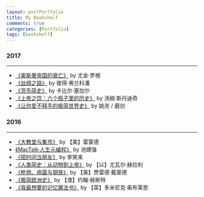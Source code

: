 ```yaml
---
layout: postPortfolio
title: My Bookshelf
comments: true
categories: [Portfolio]
tags: [bookshelf]
---  
```




### 2017
-------------

* [《奥斯曼帝国的衰亡》](https://book.douban.com/subject/26869694/) by 尤金·罗根
* [《丝绸之路》](https://book.douban.com/subject/26853835/) by 彼得·弗兰科潘 
* [《货币简史》](https://book.douban.com/subject/26772766/) by 卡比尔·塞加尔
* [《上帝之饮：六个瓶子里的历史》](https://book.douban.com/subject/26827323/) by 汤姆·斯丹迪奇 
* [《让你爱不释手的极简世界史》](https://book.douban.com/subject/26808901/) by 姚尧 / 磨剑



### 2016
-------------

* [《大教堂与集市》]() by 【美】雷蒙德
* [《MacTalk·人生元编程》](https://www.amazon.cn/dp/B00ID5UV30) by 池建强
* [《把时间当朋友》](http://zhibimo.com/books/xiaolai/ba-shi-jian-dang-zuo-peng-you/) by 李笑来
* [《人类简史：从动物到上帝》]() by 【以】尤瓦尔·赫拉利
* [《枪炮、病菌与钢铁》]() by 【美】贾雷德·戴蒙德
* [《极简欧洲史》]() by 【澳】约翰·赫斯特
* [《我最想要的记忆魔法书》]() by 【英】多米尼克·奥布莱恩